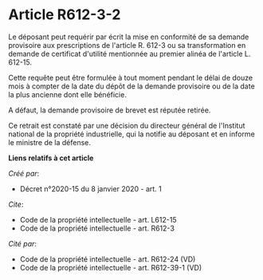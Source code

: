 # Article R612-3-2

Le déposant peut requérir par écrit la mise en conformité de sa demande provisoire aux prescriptions de l'article R. 612-3 ou
sa transformation en demande de certificat d'utilité mentionnée au premier alinéa de l'article L. 612-15. 

Cette requête peut être formulée à tout moment pendant le délai de douze mois à compter de la date du dépôt de la demande
provisoire ou de la date la plus ancienne dont elle bénéficie. 

A défaut, la demande provisoire de brevet est réputée retirée. 

Ce retrait est constaté par une décision du directeur général de l'Institut national de la propriété industrielle, qui la
notifie au déposant et en informe le ministre de la défense.

**Liens relatifs à cet article**

_Créé par_:

  - Décret n°2020-15 du 8 janvier 2020 - art. 1

_Cite_:

  - Code de la propriété intellectuelle - art. L612-15
  - Code de la propriété intellectuelle - art. R612-3

_Cité par_:

  - Code de la propriété intellectuelle - art. R612-24 (VD)
  - Code de la propriété intellectuelle - art. R612-39-1  (VD)

